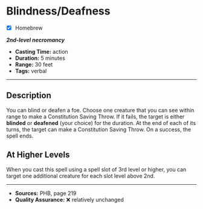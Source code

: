 # Blindness/Deafness
- [x] Homebrew

***2nd-level necromancy***
- **Casting Time:** action
- **Duration:** 5 minutes
- **Range:** 30 feet
- **Tags:** verbal

---

## Description
You can blind or deafen a foe.
Choose one creature that you can see within range to make a Constitution Saving Throw.
If it fails, the target is either **blinded** or **deafened** (your choice) for the duration.
At the end of each of its turns, the target can make a Constitution Saving Throw.
On a success, the spell ends.

## At Higher Levels
When you cast this spell using a spell slot of 3rd level or higher, you can target one additional creature for each slot level above 2nd.

---

- **Sources:** PHB, page 219
- **Quality Assurance:** :x: relatively unchanged
